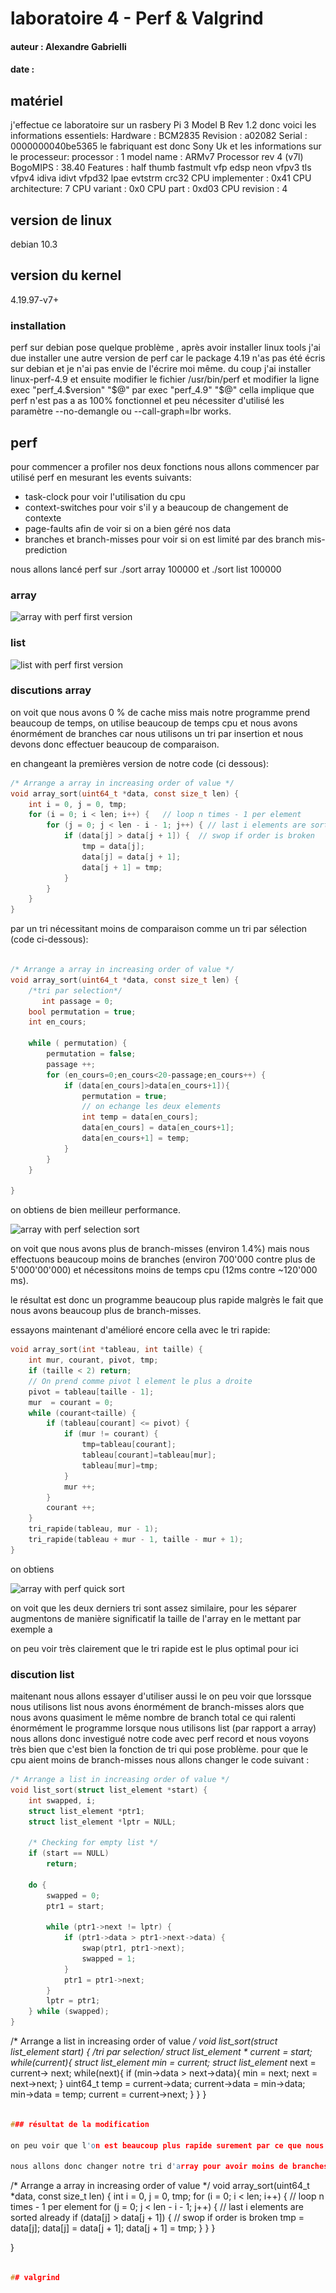 # laboratoire 4 - Perf & Valgrind
#### auteur : Alexandre Gabrielli
#### date : 

## matériel

j'effectue ce laboratoire sur un rasbery Pi 3 Model B Rev 1.2 donc voici les informations essentiels:
Hardware	: BCM2835
Revision	: a02082
Serial		: 0000000040be5365
le fabriquant est donc Sony Uk
et les informations sur le processeur: 
processor	: 1
model name	: ARMv7 Processor rev 4 (v7l)
BogoMIPS	: 38.40
Features	: half thumb fastmult vfp edsp neon vfpv3 tls vfpv4 idiva idivt vfpd32 lpae evtstrm crc32 
CPU implementer	: 0x41
CPU architecture: 7
CPU variant	: 0x0
CPU part	: 0xd03
CPU revision	: 4

## version de linux 
debian 10.3
## version du kernel
4.19.97-v7+

### installation 

perf sur debian pose quelque problème , après avoir installer linux tools j'ai due installer une autre version de perf car le package 4.19 n'as pas été écris sur debian et je n'ai pas envie de l'écrire moi même.
du coup j'ai installer linux-perf-4.9 et ensuite modifier le fichier /usr/bin/perf  et modifier la ligne exec "perf_4.$version" "$@" par exec "perf_4.9" "$@" cella implique que perf n'est pas a as 100% fonctionnel et peu nécessiter d'utilisé les paramètre  --no-demangle ou --call-graph=lbr works.


## perf

pour commencer a profiler nos deux fonctions nous allons commencer par utilisé perf en mesurant les events suivants:

- task-clock pour voir l'utilisation du cpu
- context-switches pour voir s'il y a beaucoup de changement de contexte
- page-faults afin de voir si on a bien géré nos data
- branches et branch-misses pour voir si on est limité par des branch mis-prediction

nous allons lancé perf sur ./sort array 100000 et ./sort list 100000

### array 

![array with perf first version](.\_array_perf_first_version.png)

### list

![list with perf first version](.\_list_perf_first_version.png)


### discutions array 

on voit que nous avons 0 % de cache miss mais notre programme prend beaucoup de temps, on utilise beaucoup de temps cpu et nous avons énormément de branches car nous utilisons un tri par insertion et nous devons donc effectuer beaucoup de comparaison.

en changeant la premières version de notre code (ci dessous): 

```c
/* Arrange a array in increasing order of value */
void array_sort(uint64_t *data, const size_t len) {
    int i = 0, j = 0, tmp;
    for (i = 0; i < len; i++) {   // loop n times - 1 per element
        for (j = 0; j < len - i - 1; j++) { // last i elements are sorted already
            if (data[j] > data[j + 1]) {  // swop if order is broken
                tmp = data[j];
                data[j] = data[j + 1];
                data[j + 1] = tmp;
            }
        }
    }
}
```
par un tri nécessitant moins de comparaison comme un tri par sélection (code ci-dessous): 
```c

/* Arrange a array in increasing order of value */
void array_sort(uint64_t *data, const size_t len) {
    /*tri par selection*/
       int passage = 0;
    bool permutation = true;
    int en_cours;
   
    while ( permutation) {
        permutation = false;
        passage ++;
        for (en_cours=0;en_cours<20-passage;en_cours++) {
            if (data[en_cours]>data[en_cours+1]){
                permutation = true;
                // on echange les deux elements
                int temp = data[en_cours];
                data[en_cours] = data[en_cours+1];
                data[en_cours+1] = temp;
            }
        }
    }

}
```
on obtiens de bien meilleur performance. 

![array with perf selection sort](.\_array_perf_selection.png)

on voit que nous avons plus de branch-misses (environ 1.4%) mais nous effectuons beaucoup moins de branches (environ 700'000 contre plus de 5'000'00'000) et nécessitons moins de temps cpu (12ms contre ~120'000 ms). 

le résultat est donc un programme beaucoup plus rapide malgrès le fait que nous avons beaucoup plus de branch-misses.

essayons maintenant d'amélioré encore cella avec le tri rapide:

```c
void array_sort(int *tableau, int taille) {
    int mur, courant, pivot, tmp;
    if (taille < 2) return;
    // On prend comme pivot l element le plus a droite
    pivot = tableau[taille - 1];
    mur  = courant = 0;
    while (courant<taille) {
        if (tableau[courant] <= pivot) {
            if (mur != courant) {
                tmp=tableau[courant];
                tableau[courant]=tableau[mur];
                tableau[mur]=tmp;              
            }
            mur ++;
        }
        courant ++;
    }
    tri_rapide(tableau, mur - 1);
    tri_rapide(tableau + mur - 1, taille - mur + 1);
}

```

on obtiens 

![array with perf quick sort](.\_array_perf_rapide.png)

on voit que les deux derniers tri sont assez similaire, pour les séparer augmentons de manière significatif
la taille de l'array en le mettant par exemple a 


on peu voir très clairement que le tri rapide est le plus optimal pour ici

### discution list

maitenant nous allons essayer d'utiliser aussi le 
on peu voir que lorssque nous utilisons list nous avons énormément de branch-misses alors que nous avons quasiment le même nombre de branch total ce qui ralenti énormément le programme lorsque nous utilisons list (par rapport a array)
nous allons donc investigué notre code avec perf record et nous voyons très bien que c'est bien la fonction de tri qui pose problème. 
pour que le cpu aient moins de branch-misses nous allons changer le code suivant : 
```c
/* Arrange a list in increasing order of value */
void list_sort(struct list_element *start) {
    int swapped, i;
    struct list_element *ptr1;
    struct list_element *lptr = NULL;

    /* Checking for empty list */
    if (start == NULL)
        return;

    do {
        swapped = 0;
        ptr1 = start;

        while (ptr1->next != lptr) {
            if (ptr1->data > ptr1->next->data) {
                swap(ptr1, ptr1->next);
                swapped = 1;
            }
            ptr1 = ptr1->next;
        }
        lptr = ptr1;
    } while (swapped);
}
```
/* Arrange a list in increasing order of value */
void list_sort(struct list_element *start) {
    /*tri par selection*/
    struct list_element * current = start;
    while(current){
        struct list_element* min = current;
        struct list_element* next = current-> next;
        while(next){
            if (min->data > next->data){
                min = next; 
                next = next->next;
            }
            uint64_t temp = current->data;
            current->data = min->data;
            min->data = temp;
            current = current->next;
         }
     }
}

```c 

### résultat de la modification

on peu voir que l'on est beaucoup plus rapide surement par ce que nous avons beaucoup moins de branches et malgrès les 6% de branches miss nous somme bien meilleur avec ce tri

nous allons donc changer notre tri d'array pour avoir moins de branches afin d'amélioré le temps cpu

```
/* Arrange a array in increasing order of value */
void array_sort(uint64_t *data, const size_t len) {
    int i = 0, j = 0, tmp;
    for (i = 0; i < len; i++) {   // loop n times - 1 per element
        for (j = 0; j < len - i - 1; j++) { // last i elements are sorted already
            if (data[j] > data[j + 1]) {   // swop if order is broken
                tmp = data[j];
                data[j] = data[j + 1];
                data[j + 1] = tmp;
            }
        }
    }

}
```c

## valgrind 




```
